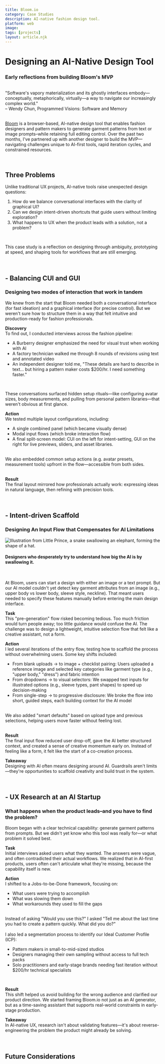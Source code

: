 ```yaml
---
title: Bloom.io
category: Case Studies
description: AI-native fashion design tool.
platform: web
image: 
tags: [projects]
layout: article.njk
---
```


# Designing an AI-Native Design Tool

### Early reflections from building Bloom's MVP

<br>

<div class="quote">
    "Software's vapory materialization and its ghostly interfaces embody—conceptually, metaphorically, virtually—a way to navigate our increasingly complex world." <br>
    – Wendy Chun, Programmed Visions: Software and Memory
</div>

<br>

[Bloom](https://bloom3d.io/) is a browser-based, AI-native design tool that enables fashion designers and pattern makers to generate garment patterns from text or image prompts–while retaining full editing control. Over the past two months, I've partnered up with another designer to build the MVP—navigating challenges unique to AI-first tools, rapid iteration cycles, and constrained resources.

<br>

## Three Problems

Unlike traditional UX projects, AI-native tools raise unexpected design questions:
<ol>
    <li> How do we balance conversational interfaces with the clarity of graphical UI?
    <li> Can we design intent-driven shortcuts that guide users without limiting exploration?
    <li> What happens to UX when the product leads with a solution, not a problem?
</ol>
<br>

This case study is a reflection on designing through ambiguity, prototyping at speed, and shaping tools for workflows that are still emerging.
<br><br><br>

## - Balancing CUI and GUI

### Designing two modes of interaction that work in tandem

We knew from the start that Bloom needed both a conversational interface (for fast ideation) and a graphical interface (for precise control). But we weren't sure how to structure them in a way that felt intuitive and production-ready for fashion professionals.
<br>

**Discovery**<br>
To find out, I conducted interviews across the fashion pipeline:
<ul>
    <li>A Burberry designer emphasized the need for visual trust when working with AI
    <li>A factory technician walked me through 8 rounds of revisions using text and annotated video
    <li>An independent designer told me, "These details are hard to describe in text… but hiring a pattern maker costs $200/hr. I need something faster."
</ul>
<br>

These conversations surfaced hidden setup rituals—like configuring avatar sizes, body measurements, and pulling from personal pattern libraries—that weren't obvious at first glance.

**Action**
<br>
We tested multiple layout configurations, including:
<ul>
    <li>A single combined panel (which became visually dense)
    <li>Modal input flows (which broke interaction flow)
    <li>A final split-screen model: CUI on the left for intent-setting, GUI on the right for live previews, sliders, and asset libraries.
</ul><br>
We also embedded common setup actions (e.g. avatar presets, measurement tools) upfront in the flow—accessible from both sides.<br><br>

**Result**
<br>
The final layout mirrored how professionals actually work: expressing ideas in natural language, then refining with precision tools. 
<br><br><br>

## - Intent-driven Scaffold

### Designing An Input Flow that Compensates for AI Limitations

![Illustration from Little Prince, a snake swallowing an elephant, forming the shape of a hat.](/assets/images/LittlePrince.jpg)
####  Designers who desperately try to understand how big the AI is by swallowing it.
<br>

At Bloom, users can start a design with either an image or a text prompt. But our AI model couldn't yet detect key garment attributes from an image (e.g., upper body vs lower body, sleeve style, neckline). That meant users needed to specify these features manually before entering the main design interface.

**Task**
<br>
This "pre-generation" flow risked becoming tedious. Too much friction would turn people away; too little guidance would confuse the AI. The challenge was to design a lightweight, intuitive selection flow that felt like a creative assistant, not a form.

**Action**
<br>
I led several iterations of the entry flow, testing how to scaffold the process without overwhelming users. Some key shifts included:
<ul>
    <li>From blank uploads → to image + checklist pairing: Users uploaded a reference image and selected key categories like garment type (e.g., "upper body," "dress") and fabric intention
    <li>From dropdowns → to visual selectors: We swapped text inputs for illustrated options (e.g., sleeve types, pant shapes) to speed up decision-making
    <li>From single-step → to progressive disclosure: We broke the flow into short, guided steps, each building context for the AI model
</ul>
<br>
We also added "smart defaults" based on upload type and previous selections, helping users move faster without feeling lost.
<br><br>

**Result**
<br>
The final input flow reduced user drop-off, gave the AI better structured context, and created a sense of creative momentum early on. Instead of feeling like a form, it felt like the start of a co-creation process.

**Takeaway**<br>
Designing with AI often means designing around AI. Guardrails aren't limits—they're opportunities to scaffold creativity and build trust in the system.
<br><br><br>

## - UX Research at an AI Startup

### What happens when the product leads–and you have to find the problem?

Bloom began with a clear technical capability: generate garment patterns from prompts. But we didn't yet know who this tool was really for—or what problem it solved best.

**Task**
<br>
Initial interviews asked users what they wanted. The answers were vague, and often contradicted their actual workflows. We realized that in AI-first products, users often can't articulate what they're missing, because the capability itself is new.

**Action**
<br>
I shifted to a Jobs-to-be-Done framework, focusing on:
<ul>
    <li>What users were trying to accomplish
    <li>What was slowing them down
    <li>What workarounds they used to fill the gaps
</ul><br>
Instead of asking "Would you use this?" I asked "Tell me about the last time you had to create a pattern quickly. What did you do?"
<br><br>
I also led a segmentation process to identify our Ideal Customer Profile (ICP):
<ul>
    <li>Pattern makers in small-to-mid-sized studios
    <li>Designers managing their own sampling without access to full tech packs
    <li>Solo practitioners and early-stage brands needing fast iteration without $200/hr technical specialists
</ul>
<br>

**Result**
<br>
This shift helped us avoid building for the wrong audience and clarified our product direction. We started framing Bloom.io not just as an AI generator, but as a time-saving assistant that supports real-world constraints in early-stage production.

**Takeaway**<br>
In AI-native UX, research isn't about validating features—it's about reverse-engineering the problem the product might already be solving.
<br><br><br>

## Future Considerations